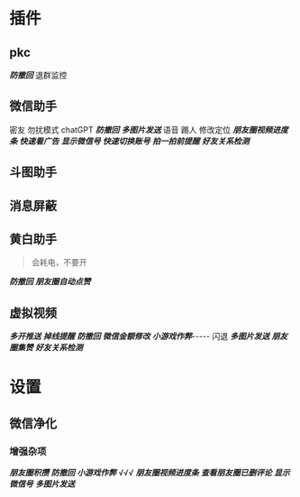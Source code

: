 # 插件
## pkc
***防撤回***
退群监控
## 微信助手
密友
勿扰模式
chatGPT
***防撤回***
***多图片发送***
语音
踢人
修改定位
***朋友圈视频进度条***
***快速看广告***
***显示微信号***
***快速切换账号***
***拍一拍前提醒***
***好友关系检测***
## 斗图助手
## 消息屏蔽
## 黄白助手

> 会耗电，不要开

***防撤回***
***朋友圈自动点赞***
## 虚拟视频
***多开推送***
***掉线提醒***
***防撤回***
***微信金额修改***
***小游戏作弊***----- 闪退
***多图片发送***
***朋友圈集赞***
***好友关系检测***
# 设置
## 微信净化
### 增强杂项
***朋友圈积攒***
***防撤回***
***小游戏作弊***  √√√
***朋友圈视频进度条***
***查看朋友圈已删评论***
***显示微信号***
***多图片发送***


















